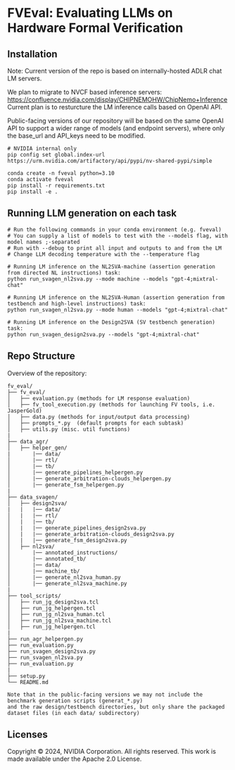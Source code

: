 # FVEval: Evaluating LLMs on Hardware Formal Verification


## Installation
Note: Current version of the repo is based on internally-hosted ADLR chat LM servers.

We plan to migrate to NVCF based inference servers:
https://confluence.nvidia.com/display/CHIPNEMOHW/ChipNemo+Inference
Current plan is to resturcture the LM inference calls based on OpenAI API.

Public-facing versions of our repository will be based on the same OpenAI API to support a wider range of models (and endpoint servers), where only the base_url and API_keys need to be modified.

```{python}
# NVIDIA internal only
pip config set global.index-url https://urm.nvidia.com/artifactory/api/pypi/nv-shared-pypi/simple
```

```
conda create -n fveval python=3.10
conda activate fveval
pip install -r requirements.txt
pip install -e .
```
##  Running LLM generation on each task
```{python}
# Run the following commands in your conda environment (e.g. fveval)
# You can supply a list of models to test with the --models flag, with model names ;-separated
# Run with --debug to print all input and outputs to and from the LM
# Change LLM decoding temperature with the --temperature flag

# Running LM inference on the NL2SVA-machine (assertion generation from directed NL instructions) task:
python run_svagen_nl2sva.py --mode machine --models "gpt-4;mixtral-chat" 

# Running LM inference on the NL2SVA-Human (assertion generation from testbench and high-level instructions) task:
python run_svagen_nl2sva.py --mode human --models "gpt-4;mixtral-chat" 

# Running LM inference on the Design2SVA (SV testbench generation) task:
python run_svagen_design2sva.py --models "gpt-4;mixtral-chat" 
```



##  Repo Structure
Overview of the repository:
```
fv_eval/
├── fv_eval/
│   ├── evaluation.py (methods for LM response evaluation)
│   ├── fv_tool_execution.py (methods for launching FV tools, i.e. JasperGold)
│   ├── data.py (methods for input/output data processing)
│   ├── prompts_*.py  (default prompts for each subtask)
│   ├── utils.py (misc. util functions)
|
├── data_agr/ 
│   ├── helper_gen/
|       |── data/ 
│       |── rtl/
│       |── tb/ 
│       |── generate_pipelines_helpergen.py 
│       |── generate_arbitration-clouds_helpergen.py 
│       |── generate_fsm_helpergen.py 
|
├── data_svagen/ 
│   ├── design2sva/
|   |   |── data/ 
│   |   |── rtl/ 
│   |   |── tb/ 
│   |   |── generate_pipelines_design2sva.py 
│   |   |── generate_arbitration-clouds_design2sva.py 
│   |   |── generate_fsm_design2sva.py 
│   ├── nl2sva/
│       |── annotated_instructions/ 
│       |── annotated_tb/ 
│       |── data/ 
│       |── machine_tb/ 
│       |── generate_nl2sva_human.py 
│       |── generate_nl2sva_machine.py 
|
├── tool_scripts/ 
│   ├── run_jg_design2sva.tcl
│   ├── run_jg_helpergen.tcl
│   ├── run_jg_nl2sva_human.tcl
│   ├── run_jg_nl2sva_machine.tcl
│   ├── run_jg_helpergen.tcl
|
├── run_agr_helpergen.py
├── run_evaluation.py
├── run_svagen_design2sva.py
├── run_svagen_nl2sva.py
├── run_evaluation.py
|
├── setup.py
└── README.md

Note that in the public-facing versions we may not include the benchmark generation scripts (generat_*.py)
and the raw design/testbench directories, but only share the packaged dataset files (in each data/ subdirectory)

```

## Licenses
Copyright © 2024, NVIDIA Corporation. All rights reserved.
This work is made available under the Apache 2.0 License.